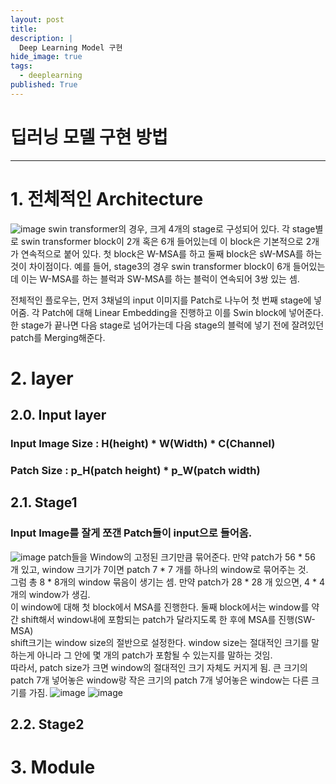 ```yaml
---
layout: post
title: 
description: |
  Deep Learning Model 구현
hide_image: true
tags:
  - deeplearning
published: True
---
```


# 딥러닝 모델 구현 방법
* * *

# 1. 전체적인 Architecture
![image](https://user-images.githubusercontent.com/69246778/179893632-82cca084-8d7e-437b-b30b-869fab098fd8.png)
swin transformer의 경우, 크게 4개의 stage로 구성되어 있다. 각 stage별로 swin transformer block이 2개 혹은
6개 들어있는데 이 block은 기본적으로 2개가 연속적으로 붙어 있다. 첫 block은 W-MSA를 하고 둘째 block은
sW-MSA를 하는 것이 차이점이다. 예를 들어, stage3의 경우 swin transformer block이 6개 들어있는데 이는
W-MSA를 하는 블럭과 SW-MSA를 하는 블럭이 연속되어 3쌍 있는 셈.   
   
전체적인 플로우는, 먼저 3채널의 input 이미지를 Patch로 나누어 첫 번째 stage에 넣어줌. 각 Patch에 대해
Linear Embedding을 진행하고 이를 Swin block에 넣어준다. 한 stage가 끝나면 다음 stage로 넘어가는데
다음 stage의 블럭에 넣기 전에 잘려있던 patch를 Merging해준다.


# 2. layer
## 2.0. Input layer
### Input Image Size : H(height) * W(Width) * C(Channel)
### Patch Size : p_H(patch height) * p_W(patch width)

## 2.1. Stage1
### Input Image를 잘게 쪼갠 Patch들이 input으로 들어옴.
![image](https://user-images.githubusercontent.com/69246778/179895906-1554ad01-8c32-4345-b216-db026c162f6a.png)
patch들을 Window의 고정된 크기만큼 묶어준다.
만약 patch가 56 * 56 개 있고, window 크기가 7이면 patch 7 * 7 개를 하나의 window로 묶어주는 것.   
그럼 총 8 * 8개의 window 묶음이 생기는 셈. 만약 patch가 28 * 28 개 있으면, 4 * 4개의 window가 생김.    
이 window에 대해 첫 block에서 MSA를 진행한다. 둘째 block에서는 window를 약간 shift해서 window내에 포함되는 patch가 달라지도록 한 후에 MSA를 진행(SW-MSA)  
shift크기는 window size의 절반으로 설정한다. window size는 절대적인 크기를 말하는게 아니라 그 안에 몇 개의 patch가 포함될 수 있는지를 말하는 것임.   
따라서, patch size가 크면 window의 절대적인 크기 자체도 커지게 됨. 큰 크기의 patch 7개 넣어놓은 window랑 작은 크기의 patch 7개 넣어놓은 window는
다른 크기를 가짐. 
![image](https://user-images.githubusercontent.com/69246778/179896939-476b270e-b26b-4888-b0cf-1f34d88daaca.png)
![image](https://user-images.githubusercontent.com/69246778/179896995-98629959-8b4f-4bc8-936a-3cc637b362e6.png)





## 2.2. Stage2


# 3. Module
